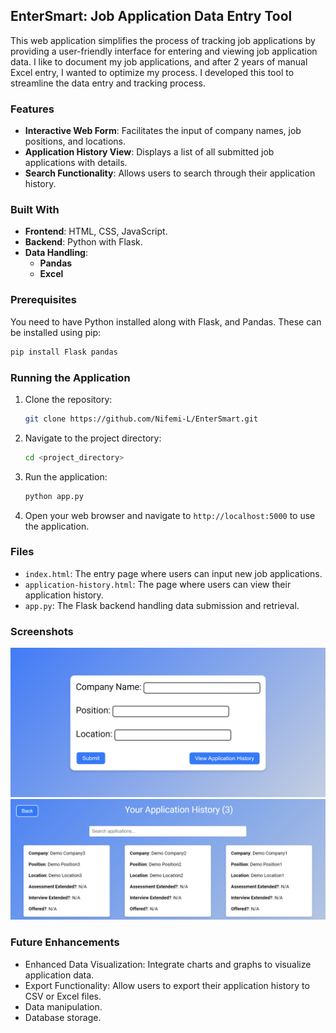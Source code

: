 ## EnterSmart: Job Application Data Entry Tool
This web application simplifies the process of tracking job applications by providing a user-friendly interface for entering and viewing job application data. I like to document my job applications, and after 2 years of manual Excel entry, I wanted to optimize my process. I developed this tool to streamline the data entry and tracking process.

### Features
- **Interactive Web Form**: Facilitates the input of company names, job positions, and locations.
- **Application History View**: Displays a list of all submitted job applications with details.
- **Search Functionality**: Allows users to search through their application history.

### Built With
- **Frontend**: HTML, CSS, JavaScript.
- **Backend**: Python with Flask.
- **Data Handling**: 
  - **Pandas**
  - **Excel**

### Prerequisites
You need to have Python installed along with Flask, and Pandas. These can be installed using pip:
```bash
pip install Flask pandas
```

### Running the Application
1. Clone the repository:
   ```bash
   git clone https://github.com/Nifemi-L/EnterSmart.git
   ```
2. Navigate to the project directory:
   ```bash
   cd <project_directory>
   ```
3. Run the application:
   ```bash
   python app.py
   ```
4. Open your web browser and navigate to `http://localhost:5000` to use the application.

### Files
- `index.html`: The entry page where users can input new job applications.
- `application-history.html`: The page where users can view their application history.
- `app.py`: The Flask backend handling data submission and retrieval.

### Screenshots
![Entry Page](Screenshots/Entry%20Page.png)
![Application History Page](Screenshots/Application%20History%20Page.png)

### Future Enhancements
- Enhanced Data Visualization: Integrate charts and graphs to visualize application data.
- Export Functionality: Allow users to export their application history to CSV or Excel files.
- Data manipulation.
- Database storage.
